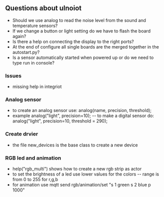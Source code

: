## Questions about ulnoiot

- Should we use analog to read the noise level from the sound and temperature sensors?
- If we change a button or light setting do we have to flash the board again?
- Is there a help on connecting the display to the right ports?
- At the end of configure all single boards are the merged together in the autostart.py?
- Is a sensor automatically started when powered up or do we need to type run in console?


### Issues
- missing help in integriot


### Analog sensor
- to create an analog sensor use: analog(name, precision, threshold);
- example analog("light", precision=10);
    -- to make a digital sensor do: analog("light", precision=10, threshold = 290);

### Create drvier
- the file new_devices is the base class to create a new device

### RGB led and animation
- help("rgb_multi") shows how to create a new rgb strip as actor
- to set the brightness of a led use lower values for the colors
    -- range is from 0 to 255 for r,g,b
- for animation use mqtt send rgb/animation/set "s 1 green s 2 blue p 1000"